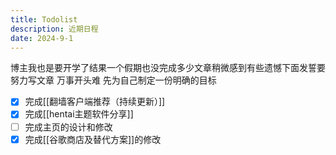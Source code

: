 ```yaml
---
title: Todolist
description: 近期日程
date: 2024-9-1
---
```

博主我也是要开学了结果一个假期也没完成多少文章稍微感到有些遗憾下面发誓要努力写文章
万事开头难 先为自己制定一份明确的目标
- [x] 完成[[翻墙客户端推荐（持续更新）]]
- [x] 完成[[hentai主题软件分享]]
- [ ] 完成主页的设计和修改
- [x] 完成[[谷歌商店及替代方案]]的修改